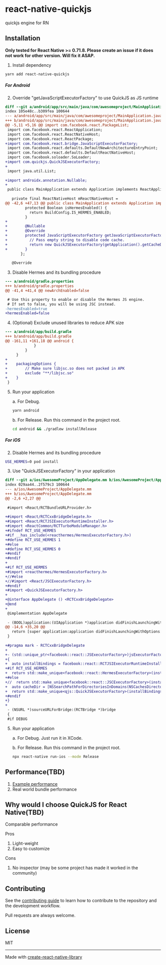 # react-native-quickjs

quickjs engine for RN

## Installation
**Only tested for React Native >= 0.71.8. Please create an issue if it does not work for other version. Will fix it ASAP.**

1. Install dependency
```sh
yarn add react-native-quickjs
```

##### For Android
2. Override "getJavaScriptExecutorFactory" to use QuickJS as JS runtime
``` diff
diff --git a/android/app/src/main/java/com/awesomeproject/MainApplication.java b/android/app/src/main/java/com/awesomeproject/MainApplication.java
index 105e48c..b309fea 100644
--- a/android/app/src/main/java/com/awesomeproject/MainApplication.java
+++ b/android/app/src/main/java/com/awesomeproject/MainApplication.java
@@ -5,11 +5,16 @@ import com.facebook.react.PackageList;
 import com.facebook.react.ReactApplication;
 import com.facebook.react.ReactNativeHost;
 import com.facebook.react.ReactPackage;
+import com.facebook.react.bridge.JavaScriptExecutorFactory;
 import com.facebook.react.defaults.DefaultNewArchitectureEntryPoint;
 import com.facebook.react.defaults.DefaultReactNativeHost;
 import com.facebook.soloader.SoLoader;
+import com.quickjs.QuickJSExecutorFactory;
+
 import java.util.List;
 
+import androidx.annotation.Nullable;
+
 public class MainApplication extends Application implements ReactApplication {
 
   private final ReactNativeHost mReactNativeHost =
@@ -42,6 +47,13 @@ public class MainApplication extends Application implements ReactApplication {
         protected Boolean isHermesEnabled() {
           return BuildConfig.IS_HERMES_ENABLED;
         }
+
+        @Nullable
+        @Override
+        protected JavaScriptExecutorFactory getJavaScriptExecutorFactory() {
+          // Pass empty string to disable code cache.
+          return new QuickJSExecutorFactory(getApplication().getCacheDir().getAbsolutePath() + "/qjs");
+        }
       };
 
   @Override

```

3. Disable Hermes and its bundling procedure
``` diff
--- a/android/gradle.properties
+++ b/android/gradle.properties
@@ -41,4 +41,4 @@ newArchEnabled=false

 # Use this property to enable or disable the Hermes JS engine.
 # If set to false, you will be using JSC instead.
-hermesEnabled=true
+hermesEnabled=false
```

4. (Optional) Exclude unused libraries to reduce APK size
``` diff
--- a/android/app/build.gradle
+++ b/android/app/build.gradle
@@ -161,11 +161,18 @@ android {
             }
         }
     }
+
+    packagingOptions {
+        // Make sure libjsc.so does not packed in APK
+        exclude "**/libjsc.so"
+    }
 }
```

5. Run your application
    
    a. For Debug.
    ``` sh
    yarn android
    ```
    b. For Release. Run this command in the project root.
    ``` sh
    cd android && ./gradlew installRelease
    ```

##### For iOS
2. Disable Hermes and its bundling procedure
``` sh
USE_HERMES=0 pod install
```
3. Use "QuickJSExecutorFactory" in your application
``` diff
diff --git a/ios/AwesomeProject/AppDelegate.mm b/ios/AwesomeProject/AppDelegate.mm
index 029aa44..2f579c3 100644
--- a/ios/AwesomeProject/AppDelegate.mm
+++ b/ios/AwesomeProject/AppDelegate.mm
@@ -2,6 +2,27 @@
 
 #import <React/RCTBundleURLProvider.h>
 
+#import <React/RCTCxxBridgeDelegate.h>
+#import <React/RCTJSIExecutorRuntimeInstaller.h>
+#import <ReactCommon/RCTTurboModuleManager.h>
+#ifndef RCT_USE_HERMES
+#if __has_include(<reacthermes/HermesExecutorFactory.h>)
+#define RCT_USE_HERMES 1
+#else
+#define RCT_USE_HERMES 0
+#endif
+#endif
+
+#if RCT_USE_HERMES
+#import <reacthermes/HermesExecutorFactory.h>
+//#else
+//#import <React/JSCExecutorFactory.h>
+#endif
+#import <QuickJSExecutorFactory.h>
+
+@interface AppDelegate () <RCTCxxBridgeDelegate>
+@end
+
 @implementation AppDelegate
 
 - (BOOL)application:(UIApplication *)application didFinishLaunchingWithOptions:(NSDictionary *)launchOptions
@@ -14,6 +35,20 @@
   return [super application:application didFinishLaunchingWithOptions:launchOptions];
 }
 
+#pragma mark - RCTCxxBridgeDelegate
+
+- (std::unique_ptr<facebook::react::JSExecutorFactory>)jsExecutorFactoryForBridge:(RCTBridge *)bridge
+{
+  auto installBindings = facebook::react::RCTJSIExecutorRuntimeInstaller(nullptr);
+#if RCT_USE_HERMES
+  return std::make_unique<facebook::react::HermesExecutorFactory>(installBindings);
+#else
+//  return std::make_unique<facebook::react::JSCExecutorFactory>(installBindings);
+  auto cacheDir = [NSSearchPathForDirectoriesInDomains(NSCachesDirectory, NSUserDomainMask, YES).firstObject UTF8String];
+  return std::make_unique<qjs::QuickJSExecutorFactory>(installBindings, ""); // pass empty string to disable code cache
+#endif
+}
+
 - (NSURL *)sourceURLForBridge:(RCTBridge *)bridge
 {
 #if DEBUG
```

5. Run your application
    
    a. For Debug. Just run it in XCode.

    b. For Release. Run this command in the project root.
    ``` sh
    npx react-native run-ios --mode Release
    ```

## Performance(TBD)
1. [Example performance](./docs/DemoPerformance.md)
2. Real world bundle performance

## Why would I choose QuickJS for React Native(TBD)
Comparable performance

Pros
1. Light-weight
2. Easy to customize

Cons
1. No inspector (may be some project has made it worked in the community)

## Contributing

See the [contributing guide](CONTRIBUTING.md) to learn how to contribute to the repository and the development workflow.

Pull requests are always welcome.

## License

MIT

---

Made with [create-react-native-library](https://github.com/callstack/react-native-builder-bob)
